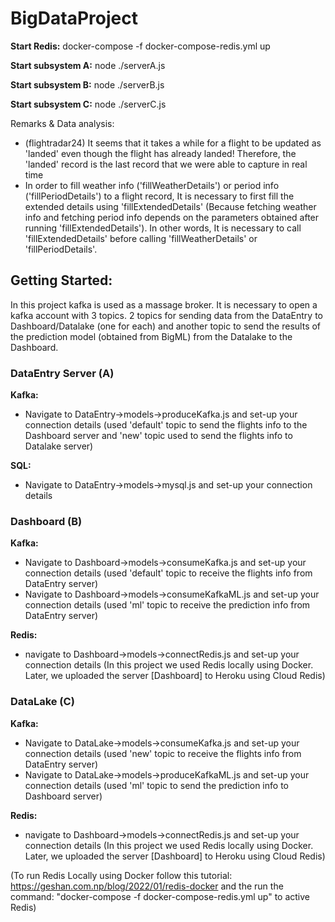 # BigDataProject


<b>Start Redis:</b> docker-compose -f docker-compose-redis.yml up

<b>Start subsystem A:</b> node ./serverA.js

<b>Start subsystem B:</b> node ./serverB.js

<b>Start subsystem C:</b> node ./serverC.js

Remarks & Data analysis:
- (flightradar24) It seems that it takes a while for a flight to be updated as 'landed' even though the flight has already landed! Therefore, the 'landed' record is the last record that we were able to capture in real time
- In order to fill weather info ('fillWeatherDetails') or period info ('fillPeriodDetails') to a flight record, It is necessary to first fill the extended details using 'fillExtendedDetails' (Because fetching weather info and fetching period info depends on the parameters obtained after running 'fillExtendedDetails'). In other words, It is necessary to call 'fillExtendedDetails' before calling 'fillWeatherDetails' or 'fillPeriodDetails'.


<h2>Getting Started:</h2>

In this project kafka is used as a massage broker. It is necessary to open a kafka account with 3 topics. 2 topics for sending data from the DataEntry to Dashboard/Datalake (one for each) and another topic to send the results of the prediction model (obtained from BigML) from the Datalake to the Dashboard.

<h3>DataEntry Server (A)</h3>

<b>Kafka:</b>
- Navigate to DataEntry->models->produceKafka.js and set-up your connection details (used 'default' topic to send the flights info to the Dashboard server and 'new' topic used to send the flights info to Datalake server)

<b>SQL:</b>
- Navigate to DataEntry->models->mysql.js and set-up your connection details

<h3>Dashboard (B)</h3>

<b>Kafka:</b>
- Navigate to Dashboard->models->consumeKafka.js and set-up your connection details (used 'default' topic to receive the flights info from DataEntry server)   
- Navigate to Dashboard->models->consumeKafkaML.js and set-up your connection details (used 'ml' topic to receive the prediction info from DataEntry server)

<b>Redis:</b>
- navigate to Dashboard->models->connectRedis.js and set-up your connection details (In this project we used Redis locally using Docker. Later, we uploaded the server [Dashboard] to Heroku using Cloud Redis)

<h3>DataLake (C)</h3>

<b>Kafka:</b>
- Navigate to DataLake->models->consumeKafka.js and set-up your connection details (used 'new' topic to receive the flights info from DataEntry server)
- Navigate to DataLake->models->produceKafkaML.js and set-up your connection details (used 'ml' topic to send the prediction info to Dashboard server)

<b>Redis:</b>
- navigate to Dashboard->models->connectRedis.js and set-up your connection details (In this project we used Redis locally using Docker. Later, we uploaded the server [Dashboard] to Heroku using Cloud Redis)

(To run Redis Locally using Docker follow this tutorial: https://geshan.com.np/blog/2022/01/redis-docker and the run the command: "docker-compose -f docker-compose-redis.yml up" to active Redis)
